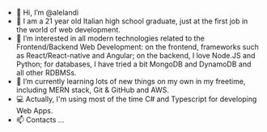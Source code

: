 - 👋 Hi, I’m @alelandi
- 🤵 I am a 21 year old Italian high school graduate, just at the first job in the world of web development.
- 👀 I’m interested in all modern technologies related to the Frontend/Backend Web Development:
  on the frontend, frameworks such as React/React-native and Angular;
  on the backend, I love Node.JS and Python;
  for databases, I have tried a bit MongoDB and DynamoDB and all other RDBMSs.
- 🌱 I’m currently learning lots of new things on my own in my freetime, including MERN stack, Git & GitHub and AWS.
- 💻 Actually, I'm using most of the time C# and Typescript for developing Web Apps.
- 📫 Contacts ...
